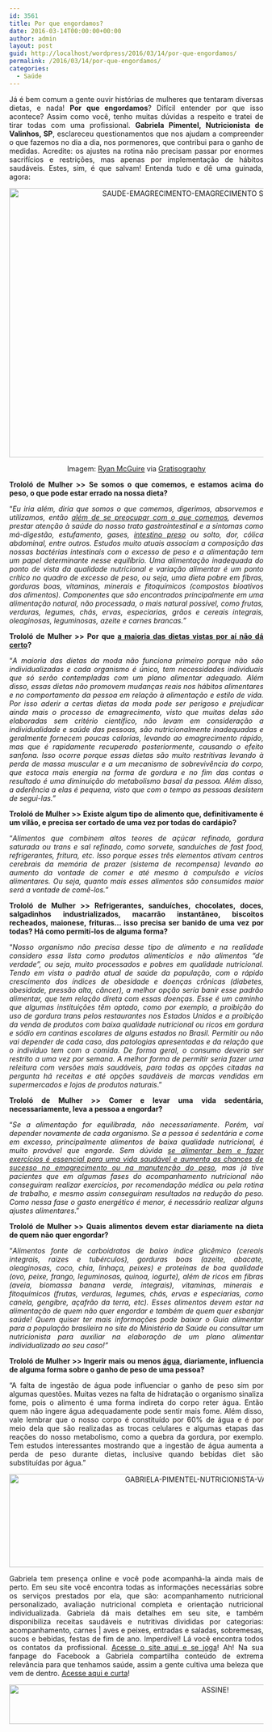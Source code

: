 ```yaml
---
id: 3561
title: Por que engordamos?
date: 2016-03-14T00:00:00+00:00
author: admin
layout: post
guid: http://localhost/wordpress/2016/03/14/por-que-engordamos/
permalink: /2016/03/14/por-que-engordamos/
categories:
  - Saúde
---
```

<p align="justify">
  Já é bem comum a gente ouvir histórias de mulheres que tentaram diversas dietas, e nada! <strong>Por que engordamos</strong>? Difícil entender por que isso acontece? Assim como você, tenho muitas dúvidas a respeito e tratei de tirar todas com uma profissional. <strong>Gabriela Pimentel, Nutricionista de Valinhos, SP</strong>, esclareceu questionamentos que nos ajudam a compreender o que fazemos no dia a dia, nos pormenores, que contribui para o ganho de medidas. Acredite: os ajustes na rotina não precisam passar por enormes sacrifícios e restrições, mas apenas por implementação de hábitos saudáveis. Estes, sim, é que salvam! Entenda tudo e dê uma guinada, agora:
</p>

<p align="center">
  <img class="alignnone size-full wp-image-12100" src="http://www.trololodemulher.com.br/blog/wp-content/uploads/2016/03/SAUDE-EMAGRECIMENTO-EMAGRECIMENTO-SAUDAVEL-DIETA2.jpg" alt="SAUDE-EMAGRECIMENTO-EMAGRECIMENTO SAUDAVEL-DIETA[2]" width="800" height="532" />
</p>

<p align="center">
  Imagem: <a href="http://www.laughandpee.com/" target="_blank">Ryan McGuire</a> via <a href="http://www.gratisography.com/#all" target="_blank">Gratisography</a>
</p>

<p align="justify">
  <strong>Trololó de Mulher >></strong> <b>Se somos o que comemos, e estamos acima do peso, o que pode estar errado na nossa dieta? </b>
</p>

<p align="justify">
  “<em>Eu iria além, diria que somos o que comemos, digerimos, absorvemos e utilizamos, então <a href="http://www.trololodemulher.com.br/2014/07/25/alimentacao-saudavel/" target="_blank">além de se preocupar com o que comemos</a>, devemos prestar atenção à saúde do nosso trato gastrointestinal e a sintomas como má-digestão, estufamento, gases, <a href="http://www.trololodemulher.com.br/2012/06/18/intestino-funcionando-bem/" target="_blank">intestino preso</a> ou solto, dor, cólica abdominal, entre outros. Estudos muito atuais associam a composição das nossas bactérias intestinais com o excesso de peso e a alimentação tem um papel determinante nesse equilíbrio. Uma alimentação inadequada do ponto de vista da qualidade nutricional e variação alimentar é um ponto crítico no quadro de excesso de peso, ou seja, uma dieta pobre em fibras, gorduras boas, vitaminas, minerais e fitoquímicos (compostos bioativos dos alimentos). Componentes que são encontrados principalmente em uma alimentação natural, não processada, o mais natural possível, como frutas, verduras, legumes, chás, ervas, especiarias, grãos e cereais integrais, oleaginosas, leguminosas, azeite e carnes brancas.”</em>
</p>

<p align="justify">
  <b><strong>Trololó de Mulher >></strong> Por que <a href="http://www.belezacorpoecia.com/emagrecimento-dietas/" target="_blank">a maioria das dietas vistas por aí não dá certo</a>?</b>
</p>

<p align="justify">
  “<em>A maioria das dietas da moda não funciona primeiro porque não são individualizadas e cada organismo é único, tem necessidades individuais que só serão contempladas com um plano alimentar adequado. Além disso, essas dietas não promovem mudanças reais nos hábitos alimentares e no comportamento da pessoa em relação à alimentação e estilo de vida. Por isso aderir a certas dietas da moda pode ser perigoso e prejudicar ainda mais o processo de emagrecimento, visto que muitas delas são elaboradas sem critério científico, não levam em consideração a individualidade e saúde das pessoas, são nutricionalmente inadequadas e geralmente fornecem poucas calorias, levando ao emagrecimento rápido, mas que é rapidamente recuperado posteriormente, causando o efeito sanfona. Isso ocorre porque essas dietas são muito restritivas levando à perda de massa muscular e a um mecanismo de sobrevivência do corpo, que estoca mais energia na forma de gordura e no fim das contas o resultado é uma diminuição do metabolismo basal da pessoa. Além disso, a aderência a elas é pequena, visto que com o tempo as pessoas desistem de segui-las.”</em>
</p>

<p align="justify">
  <b><strong>Trololó de Mulher >></strong> </b><b>Existe algum tipo de alimento que, definitivamente é um vilão, e precisa ser cortado de uma vez por todas do cardápio?</b>
</p>

<p align="justify">
  “<em>Alimentos que combinem altos teores de açúcar refinado, gordura saturada ou trans e sal refinado, como sorvete, sanduíches de fast food, refrigerantes, fritura, etc. Isso porque esses três elementos ativam centros cerebrais da memória de prazer (sistema de recompensa) levando ao aumento da vontade de comer e até mesmo à compulsão e vícios alimentares. Ou seja, quanto mais esses alimentos são consumidos maior será a vontade de comê-los.”</em>
</p>

<p align="justify">
  <b><strong>Trololó de Mulher >></strong> </b><b>Refrigerantes, sanduíches, chocolates, doces, salgadinhos industrializados, macarrão instantâneo, biscoitos recheados, maionese, frituras… isso precisa ser banido de uma vez por todas? Há como permití-los de alguma forma?</b>
</p>

<p align="justify">
  “<em>Nosso organismo não precisa desse tipo de alimento e na realidade considero essa lista como produtos alimentícios e não alimentos “de verdade”, ou seja, muito processados e pobres em qualidade nutricional. Tendo em vista o padrão atual de saúde da população, com o rápido crescimento dos índices de obesidade e doenças crônicas (diabetes, obesidade, pressão alta, câncer), a melhor opção seria banir esse padrão alimentar, que tem relação direta com essas doenças. Esse é um caminho que algumas instituições têm optado, como por exemplo, a proibição do uso de gordura trans pelos restaurantes nos Estados Unidos e a proibição da venda de produtos com baixa qualidade nutricional ou ricos em gordura e sódio em cantinas escolares de alguns estados no Brasil. Permitir ou não vai depender de cada caso, das patologias apresentadas e da relação que o indivíduo tem com a comida. De forma geral, o consumo deveria ser restrito a uma vez por semana. A melhor forma de permitir seria fazer uma releitura com versões mais saudáveis, para todas as opções citadas na pergunta há receitas e até opções saudáveis de marcas vendidas em supermercados e lojas de produtos naturais</em>.”
</p>

<p align="justify">
  <b><strong>Trololó de Mulher >> </strong></b><b>Comer e levar uma vida sedentária, necessariamente, leva a pessoa a engordar?</b>
</p>

<p align="justify">
  “<em>Se a alimentação for equilibrada, não necessariamente. Porém, vai depender novamente de cada organismo. Se a pessoa é sedentária e come em excesso, principalmente alimentos de baixa qualidade nutricional, é muito provável que engorde. Sem dúvida <a href="http://www.trololodemulher.com.br/2015/07/27/como-perder-a-barriga/" target="_blank">se alimentar bem e fazer exercícios é essencial para uma vida saudável e aumenta as chances de sucesso no emagrecimento ou na manutenção do peso</a>, mas já tive pacientes que em algumas fases do acompanhamento nutricional não conseguiram realizar exercícios, por recomendação médica ou pela rotina de trabalho, e mesmo assim conseguiram resultados na redução do peso. Como nessa fase o gasto energético é menor, é necessário realizar alguns ajustes alimentares</em>.”
</p>

<p align="justify">
  <b>Trololó de Mulher >> Quais alimentos devem estar diariamente na dieta de quem não quer engordar?</b>
</p>

<p align="justify">
  “<em>Alimentos fonte de carboidratos de baixo índice glicêmico (cereais integrais, raízes e tubérculos), gorduras boas (azeite, abacate, oleaginosas, coco, chia, linhaça, peixes) e proteínas de boa qualidade (ovo, peixe, frango, leguminosas, quinoa, iogurte), além de ricos em fibras (aveia, biomassa banana verde, integrais), vitaminas, minerais e fitoquímicos (frutas, verduras, legumes, chás, ervas e especiarias, como canela, gengibre, açafrão da terra, etc). Esses alimentos devem estar na alimentação de quem não quer engordar e também de quem quer esbanjar saúde! Quem quiser ter mais informações pode baixar o Guia alimentar para a população brasileira no site do Ministério da Saúde ou consultar um nutricionista para auxiliar na elaboração de um plano alimentar individualizado ao seu caso!”</em>
</p>

<p align="justify">
  <b>Trololó de Mulher >> </b><b>Ingerir mais ou menos <a href="http://www.trololodemulher.com.br/2011/06/03/agua-saude-2/" target="_blank">água</a>, diariamente, influencia de alguma forma sobre o ganho de peso de uma pessoa?</b>
</p>

<p align="justify">
  “A falta de ingestão de água pode influenciar o ganho de peso sim por algumas questões. Muitas vezes na falta de hidratação o organismo sinaliza fome, pois o alimento é uma forma indireta do corpo reter água. Então quem não ingere água adequadamente pode sentir mais fome. Além disso, vale lembrar que o nosso corpo é constituído por 60% de água e é por meio dela que são realizadas as trocas celulares e algumas etapas das reações do nosso metabolismo, como a quebra da gordura, por exemplo. Tem estudos interessantes mostrando que a ingestão de água aumenta a perda de peso durante dietas, inclusive quando bebidas diet são substituídas por água.”
</p>

<p align="center">
  <img class="alignnone size-full wp-image-11963" src="http://www.trololodemulher.com.br/blog/wp-content/uploads/2016/02/GABRIELA-PIMENTEL-NUTRICIONISTA-VALINHOS-SP.jpg" alt="GABRIELA-PIMENTEL-NUTRICIONISTA-VALINHOS-SP" width="800" height="184" />
</p>

<p align="justify">
  Gabriela tem presença online e você pode acompanhá-la ainda mais de perto. Em seu site você encontra todas as informações necessárias sobre os serviços prestados por ela, que são: acompanhamento nutricional personalizado, avaliação nutricional completa e orientação nutricional individualizada. Gabriela dá mais detalhes em seu site, e também disponibiliza receitas saudáveis e nutritivas divididas por categorias: acompanhamento, carnes | aves e peixes, entradas e saladas, sobremesas, sucos e bebidas, festas de fim de ano. Imperdível! Lá você encontra todos os contatos da profissional. <a href="http://www.gabrielanutricionista.com.br/" target="_blank">Acesse o site aqui e se joga</a>! Ah! Na sua fanpage do Facebook a Gabriela compartilha conteúdo de extrema relevância para que tenhamos saúde, assim a gente cultiva uma beleza que vem de dentro. <a href="https://www.facebook.com/gabinutricionista" target="_blank">Acesse aqui e curta</a>!
</p>

<p align="center">
  <a href="http://feedburner.google.com/fb/a/mailverify?uri=blogBichaFemea&loc=en_US" target="_blank"><img class="alignnone size-full wp-image-10439" src="http://www.trololodemulher.com.br/blog/wp-content/uploads/2014/09/ASSINE.png" alt="ASSINE!" width="800" height="78" /></a>
</p>

<p align="justify">
